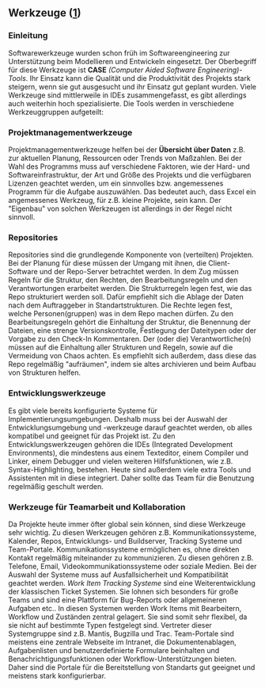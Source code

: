 ## Werkzeuge ([1](#Literaturverzeichnis-Werkzeuge))

### Einleitung
Softwarewerkzeuge wurden schon früh im Softwareengineering zur Unterstützung beim Modellieren und Entwickeln eingesetzt. Der Oberbegriff
für diese Werkzeuge ist __CASE__ _(Computer Aided Software Engineering)-Tools_. Ihr Einsatz kann die Qualität und die Produktivität des
Projekts stark steigern, wenn sie gut ausgesucht und ihr Einsatz gut geplant wurden. Viele Werkzeuge sind mittlerweile in IDEs
zusammengefasst, es gibt allerdings auch weiterhin hoch spezialisierte. Die Tools werden in verschiedene Werkzeuggruppen aufgeteilt:

### Projektmanagementwerkzeuge
Projektmanagementwerkzeuge helfen bei der __Übersicht über Daten__ z.B. zur aktuellen Planung, Ressourcen oder Trends von Maßzahlen.
Bei der Wahl des Programms muss auf verschiedene Faktoren, wie der Hard- und Softwareinfrastruktur, der Art und Größe des Projekts und
die verfügbaren Lizenzen geachtet werden, um ein sinnvolles bzw. angemessenes Programm für die Aufgabe auszuwählen. Das bedeutet auch,
dass Excel ein angemessenes Werkzeug, für z.B. kleine Projekte, sein kann. Der "Eigenbau" von solchen Werkzeugen ist allerdings in der
Regel nicht sinnvoll.

### Repositories
Repositories sind die grundlegende Komponente von (verteilten) Projekten. Bei der Planung für diese müssen der Umgang mit ihnen,
die Client-Software und der Repo-Server betrachtet werden. In dem Zug müssen Regeln für die Struktur, den Rechten, den Bearbeitungsregeln
und den Verantwortungen erarbeitet werden. Die Strukturregeln legen fest, wie das Repo strukturiert werden soll. Dafür empfiehlt sich
die Ablage der Daten nach dem Auftraggeber in Standartstrukturen. Die Rechte legen fest, welche Personen(gruppen) was in dem Repo machen
dürfen. Zu den Bearbeitungsregeln gehört die Einhaltung der Struktur, die Benennung der Dateien, eine strenge Versionskontrolle, Festlegung
der Dateitypen oder der Vorgabe zu den Check-In Kommentaren. Der (oder die) Verantwortliche(n) müssen auf die Einhaltung aller Strukturen
und Regeln, sowie auf die Vermeidung von Chaos achten. Es empfiehlt sich außerdem, dass diese das Repo regelmäßig "aufräumen", indem sie
altes archivieren und beim Aufbau von Strukturen helfen.

### Entwicklungswerkzeuge
Es gibt viele bereits konfigurierte Systeme für Implementierungsumgebungen. Deshalb muss bei der Auswahl der Entwicklungsumgebung
und -werkzeuge darauf geachtet werden, ob alles kompatibel und geeignet für das Projekt ist. Zu den Entwicklungswerkzeugen gehören
die IDEs (Integrated Development Environments), die mindestens aus einem Texteditor, einem Compiler und Linker, einem Debugger und
vielen weiteren Hilfsfunktionen, wie z.B. Syntax-Highlighting, bestehen. Heute sind außerdem viele extra Tools und Assistenten mit
in diese integriert. Daher sollte das Team für die Benutzung regelmäßig geschult werden.

### Werkzeuge für Teamarbeit und Kollaboration
Da Projekte heute immer öfter global sein können, sind diese Werkzeuge sehr wichtig. Zu diesen Werkzeugen gehören z.B.
Kommunikationssysteme, Kalender, Repos, Entwicklungs- und Buildserver, Tracking Systeme und Team-Portale. Kommunikationssysteme 
ermöglichen es, ohne direkten Kontakt regelmäßig miteinander zu kommunizieren. Zu diesen gehören z.B. Telefone, Email,
Videokommunikationssysteme oder soziale Medien. Bei der Auswahl der Systeme muss auf Ausfallsicherheit und Kompatibilität geachtet werden. 
_Work Item Tracking Systeme_ sind eine Weiterentwicklung der klassischen Ticket Systemen. Sie lohnen sich besonders für große
Teams und sind eine Plattform für Bug-Reports oder allgemeineren Aufgaben etc.. In diesen Systemen werden Work Items mit Bearbeitern,
Workflow und Zuständen zentral gelagert. Sie sind somit sehr flexibel, da sie nicht auf bestimmte Typen festgelegt sind. Vertreter dieser
Systemgruppe sind z.B. Mantis, Bugzilla und Trac. Team-Portale sind meistens eine zentrale Webseite im Intranet, die Dokumentenablagen,
Aufgabenlisten und benutzerdefinierte Formulare beinhalten und Benachrichtigungsfunktionen oder Workflow-Unterstützungen bieten. Daher
sind die Portale für die Bereitstellung von Standarts gut geeignet und meistens stark konfigurierbar.